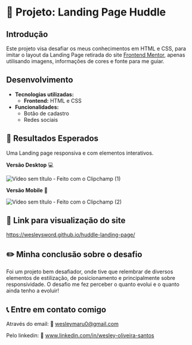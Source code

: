 
# 📄 Projeto: Landing Page Huddle

## Introdução

Este projeto visa desafiar os meus conhecimentos em HTML e CSS, para imitar o layout da Landing Page retirada do site [Frontend Mentor](https://www.frontendmentor.io/home), apenas utilisando imagens, informações de cores e fonte para me guiar.

## Desenvolvimento

* **Tecnologias utilizadas:**
    * **Frontend:** HTML e CSS
* **Funcionalidades:**
    * Botão de cadastro
    * Redes sociais
 
## 🎯 Resultados Esperados
Uma Landing page responsiva e com elementos interativos.

**Versão Desktop** 💻

![Vídeo sem título ‐ Feito com o Clipchamp (1)](https://github.com/user-attachments/assets/d7e9b4e5-c4b7-4a49-bb56-d001ce748c3c)

**Versão Mobile** 📱

![Vídeo sem título ‐ Feito com o Clipchamp (2)](https://github.com/user-attachments/assets/fc01c830-411b-4472-8489-62f2b20bff15)



## 🔗 Link para visualização do site

https://wesleysword.github.io/huddle-landing-page/


## ✏️ Minha conclusão sobre o desafio

Foi um projeto bem desafiador, onde tive que relembrar de diversos elementos de estilização, de posicionamento e principalmente sobre responsividade. O desafio me fez perceber o quanto evolui e o quanto ainda tenho a evoluir!

## 📞 Entre em contato comigo

Através do email: 📧 wesleymaru0@gmail.com

Pelo linkedin: 🔗 www.linkedin.com/in/wesley-oliveira-santos

